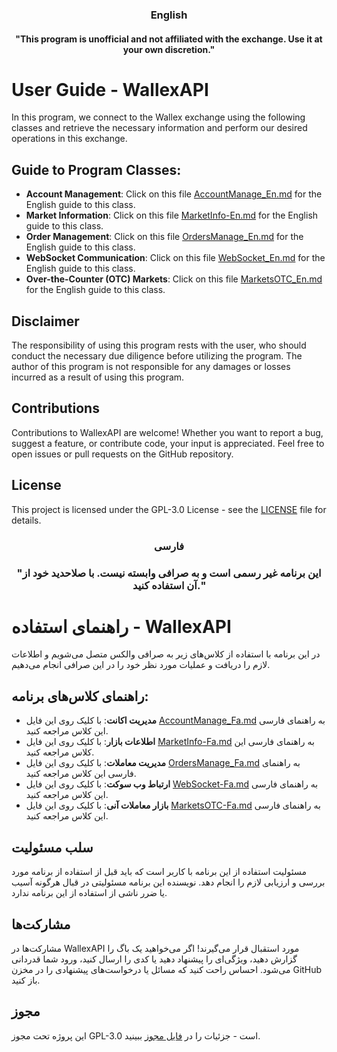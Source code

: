 ### <p align="center"> English

#### <p align="center"> "This program is unofficial and not affiliated with the exchange. Use it at your own discretion."


# User Guide - WallexAPI

In this program, we connect to the Wallex exchange using the following classes and retrieve the necessary information and perform our desired operations in this exchange.

## Guide to Program Classes:

- **Account Management**: Click on this file [AccountManage_En.md](https://github.com/MohZeh/WallexApi/blob/main/docs/AccountManage_En.md) for the English guide to this class.
- **Market Information**: Click on this file [MarketInfo-En.md](https://github.com/MohZeh/WallexApi/blob/main/docs/MarketInfo-En.md) for the English guide to this class.
- **Order Management**: Click on this file [OrdersManage_En.md](https://github.com/MohZeh/WallexApi/blob/main/docs/OrdersManage_En.md) for the English guide to this class.
- **WebSocket Communication**: Click on this file [WebSocket_En.md](https://github.com/MohZeh/WallexApi/blob/main/docs/WebSocket_En.md) for the English guide to this class.
- **Over-the-Counter (OTC) Markets**: Click on this file [MarketsOTC_En.md](https://github.com/MohZeh/WallexApi/blob/main/docs/MarketsOTC_En.md) for the English guide to this class.

## Disclaimer

The responsibility of using this program rests with the user, who should conduct the necessary due diligence before utilizing the program. The author of this program is not responsible for any damages or losses incurred as a result of using this program.

## Contributions

Contributions to WallexAPI are welcome! Whether you want to report a bug, suggest a feature, or contribute code, your input is appreciated. Feel free to open issues or pull requests on the GitHub repository.

## License

This project is licensed under the GPL-3.0 License - see the [LICENSE](./LICENSE.bib) file for details.

###

### 
 ###  <p align="center"> فارسی
 ###  <p align="center"> "این برنامه غیر رسمی است و به صرافی وابسته نیست. با صلاحدید خود از آن استفاده کنید."
 # راهنمای استفاده - WallexAPI

در این برنامه با استفاده از کلاس‌های زیر به صرافی والکس متصل می‌شویم و اطلاعات لازم را دریافت و عملیات مورد نظر خود را در این صرافی انجام می‌دهیم.

## راهنمای کلاس‌های برنامه:

- **مدیریت اکانت**: با کلیک روی این فایل [AccountManage_Fa.md](https://github.com/MohZeh/WallexApi/blob/main/docs/AccountManage_Fa.md) به راهنمای فارسی این کلاس مراجعه کنید.
- **اطلاعات بازار**: با کلیک روی این فایل [MarketInfo-Fa.md](https://github.com/MohZeh/WallexApi/blob/main/docs/MarketInfo-Fa.md) به راهنمای فارسی این کلاس مراجعه کنید.
- **مدیریت معاملات**: با کلیک روی این فایل [OrdersManage_Fa.md](https://github.com/MohZeh/WallexApi/blob/main/docs/OrdersManage_Fa.md) به راهنمای فارسی این کلاس مراجعه کنید.
- **ارتباط وب سوکت**: با کلیک روی این فایل [WebSocket-Fa.md](https://github.com/MohZeh/WallexApi/blob/main/docs/WebSocket_Fa.md) به راهنمای فارسی این کلاس مراجعه کنید.
- **بازار معاملات آنی**: با کلیک روی این فایل [MarketsOTC-Fa.md](https://github.com/MohZeh/WallexApi/blob/main/docs/MarketsOTC_Fa.md) به راهنمای فارسی این کلاس مراجعه کنید.


## سلب مسئولیت

مسئولیت استفاده از این برنامه با کاربر است که باید قبل از استفاده از برنامه مورد بررسی و ارزیابی لازم را انجام دهد. نویسنده این برنامه مسئولیتی در قبال هرگونه آسیب یا ضرر ناشی از استفاده از این برنامه ندارد.

## مشارکت‌ها

مشارکت‌ها در WallexAPI مورد استقبال قرار می‌گیرند! اگر می‌خواهید یک باگ را گزارش دهید، ویژگی‌ای را پیشنهاد دهید یا کدی را ارسال کنید، ورود شما قدردانی می‌شود. احساس راحت کنید که مسائل یا درخواست‌های پیشنهادی را در مخزن GitHub باز کنید.

## مجوز

این پروژه تحت مجوز GPL-3.0 است - جزئیات را در [فایل مجوز](./LICENSE.bib) ببینید.
